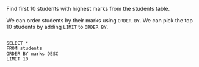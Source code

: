 Find first 10 students with highest marks from the students table.

We can order students by their marks using `ORDER BY`.
We can pick the top 10 students by adding `LIMIT` to `ORDER BY`.

<codeblock language="sql" dbName="students1.db" type="lesson">
<code>
SELECT *
FROM students
ORDER BY marks DESC
LIMIT 10
</code>
</codeblock>